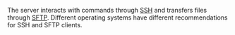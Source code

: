 The server interacts with commands through [SSH](https://en.wikipedia.org/wiki/Secure_Shell) and transfers files through [SFTP](https://en.wikipedia.org/wiki/SSH_File_Transfer_Protocol). Different operating systems have different recommendations for SSH and SFTP clients.
